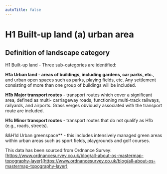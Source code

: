 ```yaml
---
autoTitle: false
---
```


# H1 Built-up land (a) urban area

## Definition of landscape category

H1 Built-up land - Three sub-categories are identified:

**H1a Urban land - areas of buildings, including gardens, car parks, etc.**, and urban open spaces such as parks, playing fields, etc. Any settlement consisting of more than one group of buildings will be included.

**H1b Major transport routes** - transport routes which cover a significant area, defined as multi- carriageway roads, functioning multi-track railways, railyards, and airports. Grass verges obviously associated with the transport route are included.

**H1c Minor transport routes** - transport routes that do not qualify as H1b (e.g., roads, streets). 

&&H1d Urban greenspace** - this includes intensively managed green areas within urban areas such as sport fields, playgrounds and golf courses.

This data has been sourced from Ordnance Survey: [https://www.ordnancesurvey.co.uk/blog/all-about-os-mastermap-topography-layer](https://www.ordnancesurvey.co.uk/blog/all-about-os-mastermap-topography-layer)